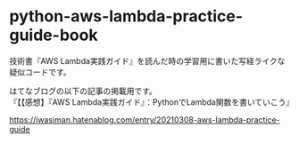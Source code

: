 # python-aws-lambda-practice-guide-book

技術書『AWS Lambda実践ガイド』を読んだ時の学習用に書いた写経ライクな疑似コードです。  


はてなブログの以下の記事の掲載用です。  
『【【感想】『AWS Lambda実践ガイド』：PythonでLambda関数を書いていこう』

https://iwasiman.hatenablog.com/entry/20210308-aws-lambda-practice-guide